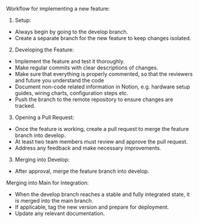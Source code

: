 Workflow for implementing a new feature:

1) Setup:
- Always begin by going to the develop branch.
- Create a separate branch for the new feature to keep changes isolated.

2) Developing the Feature:
- Implement the feature and test it thoroughly.
- Make regular commits with clear descriptions of changes.
- Make sure that everything is properly commented, so that the reviewers and future you understand the code
- Document non-code related information in Notion, e.g. hardware setup guides, wiring charts, configuration steps etc.
- Push the branch to the remote repository to ensure changes are tracked.


3) Opening a Pull Request:
- Once the feature is working, create a pull request to merge the feature branch into develop.
- At least two team members must review and approve the pull request.
- Address any feedback and make necessary improvements.

3) Merging into Develop:
- After approval, merge the feature branch into develop.



Merging into Main for Integration:
- When the develop branch reaches a stable and fully integrated state, it is merged into the main branch.
- If applicable, tag the new version and prepare for deployment.
- Update any relevant documentation.
